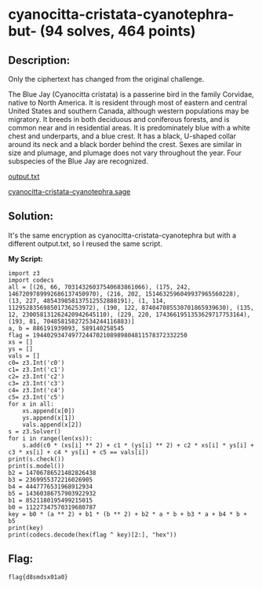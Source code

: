 # cyanocitta-cristata-cyanotephra-but- (94 solves, 464 points)

## Description:
Only the ciphertext has changed from the original challenge.

The Blue Jay (Cyanocitta cristata) is a passerine bird in the family Corvidae, native to North America. It is resident through most of eastern and central United States and southern Canada, although western populations may be migratory. It breeds in both deciduous and coniferous forests, and is common near and in residential areas. It is predominately blue with a white chest and underparts, and a blue crest. It has a black, U-shaped collar around its neck and a black border behind the crest. Sexes are similar in size and plumage, and plumage does not vary throughout the year. Four subspecies of the Blue Jay are recognized.

[output.txt](output.txt)

[cyanocitta-cristata-cyanotephra.sage](cyanocitta-cristata-cyanotephra.sage)

## Solution:
It's the same encryption as cyanocitta-cristata-cyanotephra but with a different output.txt, so I reused the same script. 

**My Script:**

```python3
import z3
import codecs
all = [(26, 66, 70314326037540683861066), (175, 242, 1467209789992686137450970), (216, 202, 1514632596049937965560228), (13, 227, 485439858137512552888191), (1, 114, 112952835698501736253972), (190, 122, 874047085530701865939630), (135, 12, 230058131262420942645110), (229, 220, 1743661951353629717753164), (193, 81, 704858158272534244116883)]
a, b = 886191939093, 589140258545
flag = 19440293474977244702108989804811578372332250
xs = []
ys = []
vals = []
c0= z3.Int('c0')
c1= z3.Int('c1')
c2= z3.Int('c2')
c3= z3.Int('c3')
c4= z3.Int('c4')
c5= z3.Int('c5')
for x in all:
    xs.append(x[0])
    ys.append(x[1])
    vals.append(x[2])
s = z3.Solver()
for i in range(len(xs)):
    s.add(c0 * (xs[i] ** 2) + c1 * (ys[i] ** 2) + c2 * xs[i] * ys[i] + c3 * xs[i] + c4 * ys[i] + c5 == vals[i])
print(s.check())
print(s.model())
b2 = 14706786521482826438
b3 = 2369955372216026905
b4 = 4447776531968912934
b5 = 14360386757903922932
b1 = 8521180195499215015
b0 = 11227347570319680787
key = b0 * (a ** 2) + b1 * (b ** 2) + b2 * a * b + b3 * a + b4 * b + b5
print(key)
print(codecs.decode(hex(flag ^ key)[2:], "hex"))
```

## Flag:
`flag{d8smdsx01a0}`
